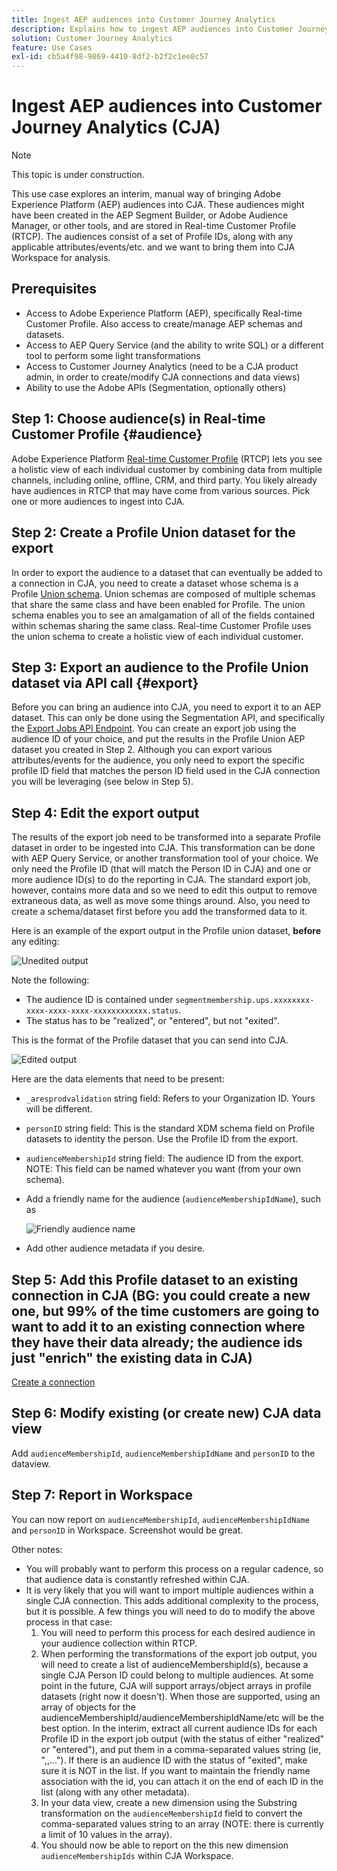```yaml
---
title: Ingest AEP audiences into Customer Journey Analytics
description: Explains how to ingest AEP audiences into Customer Journey Analytics for further analysis.
solution: Customer Journey Analytics
feature: Use Cases
exl-id: cb5a4f98-9869-4410-8df2-b2f2c1ee8c57
---
```

# Ingest AEP audiences into Customer Journey Analytics (CJA)

>[!NOTE]
>
>This topic is under construction.

This use case explores an interim, manual way of bringing Adobe Experience Platform (AEP) audiences into CJA. These audiences might have been created in the AEP Segment Builder, or Adobe Audience Manager, or other tools, and are stored in Real-time Customer Profile (RTCP). The audiences consist of a set of Profile IDs, along with any applicable attributes/events/etc. and we want to bring them into CJA Workspace for analysis.

## Prerequisites

* Access to Adobe Experience Platform (AEP), specifically Real-time Customer Profile.  Also access to create/manage AEP schemas and datasets.
* Access to AEP Query Service (and the ability to write SQL) or a different tool to perform some light transformations
* Access to Customer Journey Analytics (need to be a CJA product admin, in order to create/modify CJA connections and data views)
* Ability to use the Adobe APIs (Segmentation, optionally others)

## Step 1: Choose audience(s) in Real-time Customer Profile {#audience}

Adobe Experience Platform [Real-time Customer Profile](https://experienceleague.adobe.com/docs/experience-platform/profile/home.html?lang=en) (RTCP) lets you see a holistic view of each individual customer by combining data from multiple channels, including online, offline, CRM, and third party. You likely already have audiences in RTCP that may have come from various sources. Pick one or more audiences to ingest into CJA.

## Step 2: Create a Profile Union dataset for the export

In order to export the audience to a dataset that can eventually be added to a connection in CJA, you need to create a dataset whose schema is a Profile [Union schema](https://experienceleague.adobe.com/docs/experience-platform/profile/union-schemas/union-schema.html?lang=en#understanding-union-schemas).
Union schemas are composed of multiple schemas that share the same class and have been enabled for Profile. The union schema enables you to see an amalgamation of all of the fields contained within schemas sharing the same class. Real-time Customer Profile uses the union schema to create a holistic view of each individual customer.

## Step 3: Export an audience to the Profile Union dataset via API call {#export}

Before you can bring an audience into CJA, you need to export it to an AEP dataset. This can only be done using the Segmentation API, and specifically the [Export Jobs API Endpoint](https://experienceleague.adobe.com/docs/experience-platform/segmentation/api/export-jobs.html?lang=en). You can create an export job using the audience ID of your choice, and put the results in the Profile Union AEP dataset you created in Step 2.  Although you can export various attributes/events for the audience, you only need to export the specific profile ID field that matches the person ID field used in the CJA connection you will be leveraging (see below in Step 5).

## Step 4: Edit the export output 

The results of the export job need to be transformed into a separate Profile dataset in order to be ingested into CJA.  This transformation can be done with AEP Query Service, or another transformation tool of your choice.  We only need the Profile ID (that will match the Person ID in CJA) and one or more audience ID(s) to do the reporting in CJA. The standard export job, however, contains more data and so we need to edit this output to remove extraneous data, as well as move some things around.  Also, you need to create a schema/dataset first before you add the transformed data to it.

Here is an example of the export output in the Profile union dataset, **before** any editing:

![Unedited output](assets/export-unedited.png)

Note the following:

* The audience ID is contained under `segmentmembership.ups.xxxxxxxx-xxxx-xxxx-xxxx-xxxxxxxxxxxx.status`.
* The status has to be "realized", or "entered", but not "exited".

This is the format of the Profile dataset that you can send into CJA.

![Edited output](assets/export-edited.png)

Here are the data elements that need to be present:

* `_aresprodvalidation` string field: Refers to your Organization ID. Yours will be different.
* `personID` string field: This is the standard XDM schema field on Profile datasets to identity the person. Use the Profile ID from the export.
* `audienceMembershipId` string field: The audience ID from the export.  NOTE: This field can be named whatever you want (from your own schema).
* Add a friendly name for the audience (`audienceMembershipIdName`), such as

   ![Friendly audience name](assets/audience-name.png)
   
* Add other audience metadata if you desire.

## Step 5: Add this Profile dataset to an existing connection in CJA (BG: you could create a new one, but 99% of the time customers are going to want to add it to an existing connection where they have their data already; the audience ids just "enrich" the existing data in CJA)

[Create a connection](/help/connections/create-connection.md)

## Step 6: Modify existing (or create new) CJA data view

Add `audienceMembershipId`, `audienceMembershipIdName` and `personID` to the dataview.

## Step 7: Report in Workspace

You can now report on `audienceMembershipId`, `audienceMembershipIdName` and `personID` in Workspace.
Screenshot would be great.

Other notes:
* You will probably want to perform this process on a regular cadence, so that audience data is constantly refreshed within CJA.
* It is very likely that you will want to import multiple audiences within a single CJA connection.  This adds additional complexity to the process, but it is possible.  A few things you will need to do to modify the above process in that case:
   1.  You will need to perform this process for each desired audience in your audience collection within RTCP.
   2.  When performing the transformations of the export job output, you will need to create a list of audienceMembershipId(s), because a single CJA Person ID could belong to multiple audiences.  At some point in the future, CJA will support arrays/object arrays in profile datasets (right now it doesn't).  When those are supported, using an array of objects for the audienceMembershipId/audienceMembershipIdName/etc will be the best option.  In the interim, extract all current audience IDs for each Profile ID in the export job output (with the status of either "realized" or "entered"), and put them in a comma-separated values string (ie, "<id1>,<id2>,...").  If there is an audience ID with the status of "exited", make sure it is NOT in the list.  If you want to maintain the friendly name association with the id, you can attach it on the end of each ID in the list (along with any other metadata).
   3.  In your data view, create a new dimension using the Substring transformation on the `audienceMembershipId` field to convert the comma-separated values string to an array (NOTE: there is currently a limit of 10 values in the array).
   4.  You should now be able to report on the this new dimension `audienceMembershipIds` within CJA Workspace.
